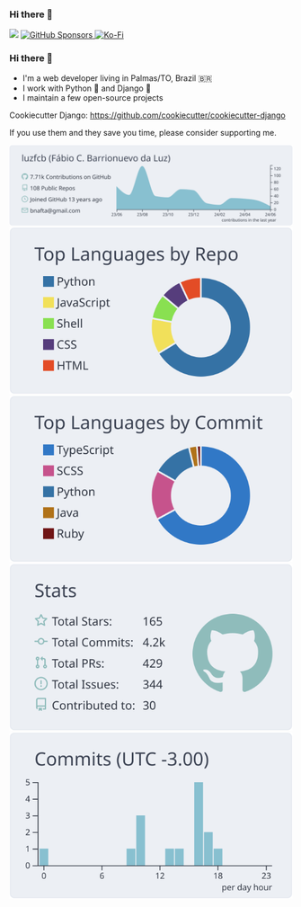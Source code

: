 ### Hi there 👋

![](https://komarev.com/ghpvc/?username=luzfcb&color=blue)
<a href="https://github.com/sponsors/luzfcb">
  <img alt="GitHub Sponsors" src="https://img.shields.io/github/sponsors/luzfcb?logo=github&style=flat-square">
</a>
<a href="https://ko-fi.com/luzfcb">
  <img alt="Ko-Fi" src="https://img.shields.io/badge/Ko--fi-00b9fe?style=flat-square&logo=ko-fi">
</a>



### Hi there 👋

- I'm a web developer living in Palmas/TO, Brazil :brazil:
- I work with Python :snake: and Django :unicorn:
- I maintain a few open-source projects

Cookiecutter Django: https://github.com/cookiecutter/cookiecutter-django

If you use them and they save you time, please consider supporting me.




[![](https://raw.githubusercontent.com/luzfcb/luzfcb/main/profile-summary-card-output/nord_bright/0-profile-details.svg)](https://github.com/vn7n24fzkq/github-profile-summary-cards)
[![](https://raw.githubusercontent.com/luzfcb/luzfcb/main/profile-summary-card-output/nord_bright/1-repos-per-language.svg)](https://github.com/vn7n24fzkq/github-profile-summary-cards) [![](https://raw.githubusercontent.com/luzfcb/luzfcb/main/profile-summary-card-output/nord_bright/2-most-commit-language.svg)](https://github.com/vn7n24fzkq/github-profile-summary-cards)
[![](https://raw.githubusercontent.com/luzfcb/luzfcb/main/profile-summary-card-output/nord_bright/3-stats.svg)](https://github.com/vn7n24fzkq/github-profile-summary-cards) [![](https://raw.githubusercontent.com/luzfcb/luzfcb/main/profile-summary-card-output/nord_bright/4-productive-time.svg)](https://github.com/vn7n24fzkq/github-profile-summary-cards)
